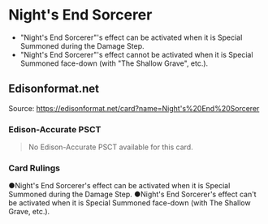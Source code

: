 # Night's End Sorcerer

*   "Night's End Sorcerer"'s effect can be activated when it is Special Summoned during the Damage Step.
*   "Night's End Sorcerer"'s effect cannot be activated when it is Special Summoned face-down (with "The Shallow Grave", etc.).

## Edisonformat.net

Source: https://edisonformat.net/card?name=Night's%20End%20Sorcerer

### Edison-Accurate PSCT

> No Edison-Accurate PSCT available for this card.

### Card Rulings

●Night's End Sorcerer's effect can be activated when it is Special Summoned during the Damage Step.
●Night's End Sorcerer's effect can't be activated when it is Special Summoned face-down (with The Shallow Grave, etc.).
            